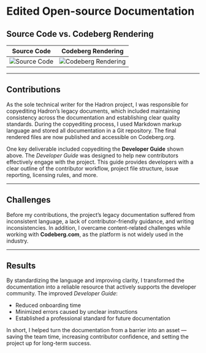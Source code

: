 # Edited Open-source Documentation

## Source Code vs. Codeberg Rendering

| Source Code | Codeberg Rendering |
|-------------|--------------------|
| ![Source Code](Image1.png) | ![Codeberg Rendering](Image2-2.png) |

---

## Contributions
As the sole technical writer for the Hadron project, I was responsible for copyediting Hadron’s legacy documents, which included maintaining consistency across the documentation and establishing clear quality standards. During the copyediting process, I used Markdown markup language and stored all documentation in a Git repository. The final rendered files are now published and accessible on Codeberg.org.  

One key deliverable included copyediting the **Developer Guide** shown above. The *Developer Guide* was designed to help new contributors effectively engage with the project. This guide provides developers with a clear outline of the contributor workflow, project file structure, issue reporting, licensing rules, and more.  

---

## Challenges
Before my contributions, the project’s legacy documentation suffered from inconsistent language, a lack of contributor-friendly guidance, and writing inconsistencies. In addition, I overcame content-related challenges while working with **Codeberg.com**, as the platform is not widely used in the industry.  

---

## Results
By standardizing the language and improving clarity, I transformed the documentation into a reliable resource that actively supports the developer community. The improved *Developer Guide*:  

- Reduced onboarding time  
- Minimized errors caused by unclear instructions  
- Established a professional standard for future documentation  

In short, I helped turn the documentation from a barrier into an asset — saving the team time, increasing contributor confidence, and setting the project up for long-term success.  
